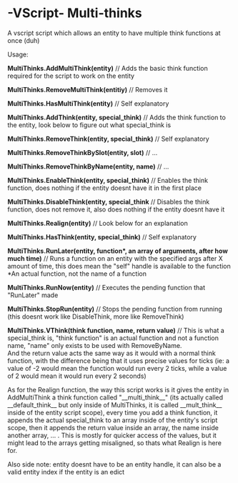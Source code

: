 # -VScript- Multi-thinks
A vscript script which allows an entity to have multiple think functions at once (duh)

Usage:

__MultiThinks.AddMultiThink(entity)__   // Adds the basic think function required for the script to work on the entity

__MultiThinks.RemoveMultiThink(entitiy)__   // Removes it

__MultiThinks.HasMultiThink(entity)__   // Self explanatory

__MultiThinks.AddThink(entity, special_think)__   // Adds the think function to the entity, look below to figure out what special_think is

__MultiThinks.RemoveThink(entity, special_think)__ // Self explanatory

__MultiThinks.RemoveThinkBySlot(entity, slot)__   // ...

__MultiThinks.RemoveThinkByName(entity, name)__   // ...

__MultiThinks.EnableThink(entity, special_think)__   // Enables the think function, does nothing if the entity doesnt have it in the first place

__MultiThinks.DisableThink(entity, special_think__   // Disables the think function, does not remove it, also does nothing if the entity doesnt have it

__MultiThinks.Realign(entity)__   // Look below for an explanation

__MultiThinks.HasThink(entity, special_think)__   // Self explanatory

__MultiThinks.RunLater(entity, function*, an array of arguments, after how much time)__   // Runs a function on an entity with the specified args after X amount of time, this does mean the "self" handle is available to the function\
*An actual function, not the name of a function

__MultiThinks.RunNow(entity)__   // Executes the pending function that "RunLater" made

__MultiThinks.StopRun(entity)__   // Stops the pending function from running (this doesnt work like DisableThink, more like RemoveThink)


__MultiThinks.VThink(think function, name, return value)__ // This is what a special_think is, "think function" is an actual function and not a function name, "name" only exists to be used with RemoveByName.\
And the return value acts the same way as it would with a normal think function, with the difference being that it uses precise values for ticks (ie: a value of -2 would mean the function would run every 2 
ticks, while a value of 2 would mean it would run every 2 seconds)


As for the Realign function, the way this script works is it gives the entity in AddMultiThink a think function called "\_\_multi_think__" (its actually called \_\_default_think__ but only inside of MultiThinks, it
is called \_\_mult_think__ inside of the entity script scope), every time you add a think function, it appends the actual special_think to an array inside of the entity's script scope, then it appends the return
value inside an array, the name inside another array, ... . This is mostly for quicker access of the values, but it might lead to the arrays getting misaligned, so thats what Realign is here for.

Also side note: entity doesnt have to be an entity handle, it can also be a valid entity index if the entity is an edict
